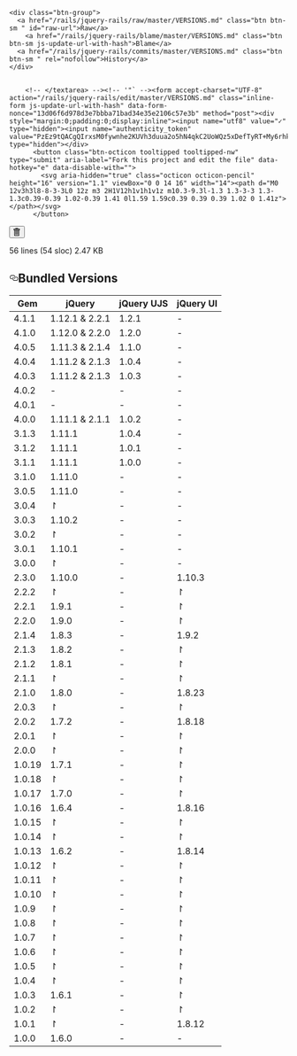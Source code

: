 
  <div class="file-header">
  <div class="file-actions">

    <div class="btn-group">
      <a href="/rails/jquery-rails/raw/master/VERSIONS.md" class="btn btn-sm " id="raw-url">Raw</a>
        <a href="/rails/jquery-rails/blame/master/VERSIONS.md" class="btn btn-sm js-update-url-with-hash">Blame</a>
      <a href="/rails/jquery-rails/commits/master/VERSIONS.md" class="btn btn-sm " rel="nofollow">History</a>
    </div>


        <!-- </textarea> --><!-- '"` --><form accept-charset="UTF-8" action="/rails/jquery-rails/edit/master/VERSIONS.md" class="inline-form js-update-url-with-hash" data-form-nonce="13d06f6d978d3e7bbba71bad34e35e2106c57e3b" method="post"><div style="margin:0;padding:0;display:inline"><input name="utf8" value="✓" type="hidden"><input name="authenticity_token" value="PzEz9tQACgQIrxsM0fywnhe2KUVh3duua2o5hN4qkC2UoWQz5xDefTyRT+My6rhk7w9FRLwllhFvBkoiLmuf2Q==" type="hidden"></div>
          <button class="btn-octicon tooltipped tooltipped-nw" type="submit" aria-label="Fork this project and edit the file" data-hotkey="e" data-disable-with="">
            <svg aria-hidden="true" class="octicon octicon-pencil" height="16" version="1.1" viewBox="0 0 14 16" width="14"><path d="M0 12v3h3l8-8-3-3L0 12z m3 2H1V12h1v1h1v1z m10.3-9.3l-1.3 1.3-3-3 1.3-1.3c0.39-0.39 1.02-0.39 1.41 0l1.59 1.59c0.39 0.39 0.39 1.02 0 1.41z"></path></svg>
          </button>
</form>        <!-- </textarea> --><!-- '"` --><form accept-charset="UTF-8" action="/rails/jquery-rails/delete/master/VERSIONS.md" class="inline-form" data-form-nonce="13d06f6d978d3e7bbba71bad34e35e2106c57e3b" method="post"><div style="margin:0;padding:0;display:inline"><input name="utf8" value="✓" type="hidden"><input name="authenticity_token" value="mvDnjC9LVYVbMpCuy4GRL5hcZXQ5KICAuD3RtyeJZrx9IQjZL1BfKO4LrOn2V2TC28/3jdi7gSiNmERrOFSIGw==" type="hidden"></div>
          <button class="btn-octicon btn-octicon-danger tooltipped tooltipped-nw" type="submit" aria-label="Fork this project and delete the file" data-disable-with="">
            <svg aria-hidden="true" class="octicon octicon-trashcan" height="16" version="1.1" viewBox="0 0 12 16" width="12"><path d="M10 2H8c0-0.55-0.45-1-1-1H4c-0.55 0-1 0.45-1 1H1c-0.55 0-1 0.45-1 1v1c0 0.55 0.45 1 1 1v9c0 0.55 0.45 1 1 1h7c0.55 0 1-0.45 1-1V5c0.55 0 1-0.45 1-1v-1c0-0.55-0.45-1-1-1z m-1 12H2V5h1v8h1V5h1v8h1V5h1v8h1V5h1v9z m1-10H1v-1h9v1z"></path></svg>
          </button>
</form>  </div>

  <div class="file-info">
      56 lines (54 sloc)
      <span class="file-info-divider"></span>
    2.47 KB
  </div>
</div>

  
  <div id="readme" class="readme blob instapaper_body">
    <article class="markdown-body entry-content" itemprop="text"><h1><a id="user-content-bundled-versions" class="anchor" href="#bundled-versions" aria-hidden="true"><svg aria-hidden="true" class="octicon octicon-link" height="16" role="img" version="1.1" viewBox="0 0 16 16" width="16"><path d="M4 9h1v1h-1c-1.5 0-3-1.69-3-3.5s1.55-3.5 3-3.5h4c1.45 0 3 1.69 3 3.5 0 1.41-0.91 2.72-2 3.25v-1.16c0.58-0.45 1-1.27 1-2.09 0-1.28-1.02-2.5-2-2.5H4c-0.98 0-2 1.22-2 2.5s1 2.5 2 2.5z m9-3h-1v1h1c1 0 2 1.22 2 2.5s-1.02 2.5-2 2.5H9c-0.98 0-2-1.22-2-2.5 0-0.83 0.42-1.64 1-2.09v-1.16c-1.09 0.53-2 1.84-2 3.25 0 1.81 1.55 3.5 3 3.5h4c1.45 0 3-1.69 3-3.5s-1.5-3.5-3-3.5z"></path></svg></a>Bundled Versions</h1>

<table><thead>
<tr>
<th>Gem</th>
<th>jQuery</th>
<th>jQuery UJS</th>
<th>jQuery UI</th>
</tr>
</thead><tbody>
<tr>
<td>4.1.1</td>
<td>1.12.1 &amp; 2.2.1</td>
<td>1.2.1</td>
<td>-</td>
</tr>
<tr>
<td>4.1.0</td>
<td>1.12.0 &amp; 2.2.0</td>
<td>1.2.0</td>
<td>-</td>
</tr>
<tr>
<td>4.0.5</td>
<td>1.11.3 &amp; 2.1.4</td>
<td>1.1.0</td>
<td>-</td>
</tr>
<tr>
<td>4.0.4</td>
<td>1.11.2 &amp; 2.1.3</td>
<td>1.0.4</td>
<td>-</td>
</tr>
<tr>
<td>4.0.3</td>
<td>1.11.2 &amp; 2.1.3</td>
<td>1.0.3</td>
<td>-</td>
</tr>
<tr>
<td>4.0.2</td>
<td>-</td>
<td>-</td>
<td>-</td>
</tr>
<tr>
<td>4.0.1</td>
<td>-</td>
<td>-</td>
<td>-</td>
</tr>
<tr>
<td>4.0.0</td>
<td>1.11.1 &amp; 2.1.1</td>
<td>1.0.2</td>
<td>-</td>
</tr>
<tr>
<td>3.1.3</td>
<td>1.11.1</td>
<td>1.0.4</td>
<td>-</td>
</tr>
<tr>
<td>3.1.2</td>
<td>1.11.1</td>
<td>1.0.1</td>
<td>-</td>
</tr>
<tr>
<td>3.1.1</td>
<td>1.11.1</td>
<td>1.0.0</td>
<td>-</td>
</tr>
<tr>
<td>3.1.0</td>
<td>1.11.0</td>
<td>-</td>
<td>-</td>
</tr>
<tr>
<td>3.0.5</td>
<td>1.11.0</td>
<td>-</td>
<td>-</td>
</tr>
<tr>
<td>3.0.4</td>
<td>↾</td>
<td>-</td>
<td>-</td>
</tr>
<tr>
<td>3.0.3</td>
<td>1.10.2</td>
<td>-</td>
<td>-</td>
</tr>
<tr>
<td>3.0.2</td>
<td>↾</td>
<td>-</td>
<td>-</td>
</tr>
<tr>
<td>3.0.1</td>
<td>1.10.1</td>
<td>-</td>
<td>-</td>
</tr>
<tr>
<td>3.0.0</td>
<td>↾</td>
<td>-</td>
<td>-</td>
</tr>
<tr>
<td>2.3.0</td>
<td>1.10.0</td>
<td>-</td>
<td>1.10.3</td>
</tr>
<tr>
<td>2.2.2</td>
<td>↾</td>
<td>-</td>
<td>↾</td>
</tr>
<tr>
<td>2.2.1</td>
<td>1.9.1</td>
<td>-</td>
<td>↾</td>
</tr>
<tr>
<td>2.2.0</td>
<td>1.9.0</td>
<td>-</td>
<td>↾</td>
</tr>
<tr>
<td>2.1.4</td>
<td>1.8.3</td>
<td>-</td>
<td>1.9.2</td>
</tr>
<tr>
<td>2.1.3</td>
<td>1.8.2</td>
<td>-</td>
<td>↾</td>
</tr>
<tr>
<td>2.1.2</td>
<td>1.8.1</td>
<td>-</td>
<td>↾</td>
</tr>
<tr>
<td>2.1.1</td>
<td>↾</td>
<td>-</td>
<td>↾</td>
</tr>
<tr>
<td>2.1.0</td>
<td>1.8.0</td>
<td>-</td>
<td>1.8.23</td>
</tr>
<tr>
<td>2.0.3</td>
<td>↾</td>
<td>-</td>
<td>↾</td>
</tr>
<tr>
<td>2.0.2</td>
<td>1.7.2</td>
<td>-</td>
<td>1.8.18</td>
</tr>
<tr>
<td>2.0.1</td>
<td>↾</td>
<td>-</td>
<td>↾</td>
</tr>
<tr>
<td>2.0.0</td>
<td>↾</td>
<td>-</td>
<td>↾</td>
</tr>
<tr>
<td>1.0.19</td>
<td>1.7.1</td>
<td>-</td>
<td>↾</td>
</tr>
<tr>
<td>1.0.18</td>
<td>↾</td>
<td>-</td>
<td>↾</td>
</tr>
<tr>
<td>1.0.17</td>
<td>1.7.0</td>
<td>-</td>
<td>↾</td>
</tr>
<tr>
<td>1.0.16</td>
<td>1.6.4</td>
<td>-</td>
<td>1.8.16</td>
</tr>
<tr>
<td>1.0.15</td>
<td>↾</td>
<td>-</td>
<td>↾</td>
</tr>
<tr>
<td>1.0.14</td>
<td>↾</td>
<td>-</td>
<td>↾</td>
</tr>
<tr>
<td>1.0.13</td>
<td>1.6.2</td>
<td>-</td>
<td>1.8.14</td>
</tr>
<tr>
<td>1.0.12</td>
<td>↾</td>
<td>-</td>
<td>↾</td>
</tr>
<tr>
<td>1.0.11</td>
<td>↾</td>
<td>-</td>
<td>↾</td>
</tr>
<tr>
<td>1.0.10</td>
<td>↾</td>
<td>-</td>
<td>↾</td>
</tr>
<tr>
<td>1.0.9</td>
<td>↾</td>
<td>-</td>
<td>↾</td>
</tr>
<tr>
<td>1.0.8</td>
<td>↾</td>
<td>-</td>
<td>↾</td>
</tr>
<tr>
<td>1.0.7</td>
<td>↾</td>
<td>-</td>
<td>↾</td>
</tr>
<tr>
<td>1.0.6</td>
<td>↾</td>
<td>-</td>
<td>↾</td>
</tr>
<tr>
<td>1.0.5</td>
<td>↾</td>
<td>-</td>
<td>↾</td>
</tr>
<tr>
<td>1.0.4</td>
<td>↾</td>
<td>-</td>
<td>↾</td>
</tr>
<tr>
<td>1.0.3</td>
<td>1.6.1</td>
<td>-</td>
<td>↾</td>
</tr>
<tr>
<td>1.0.2</td>
<td>↾</td>
<td>-</td>
<td>↾</td>
</tr>
<tr>
<td>1.0.1</td>
<td>↾</td>
<td>-</td>
<td>1.8.12</td>
</tr>
<tr>
<td>1.0.0</td>
<td>1.6.0</td>
<td>-</td>
<td>-</td>
</tr>
</tbody></table>
</article>
  </div>

